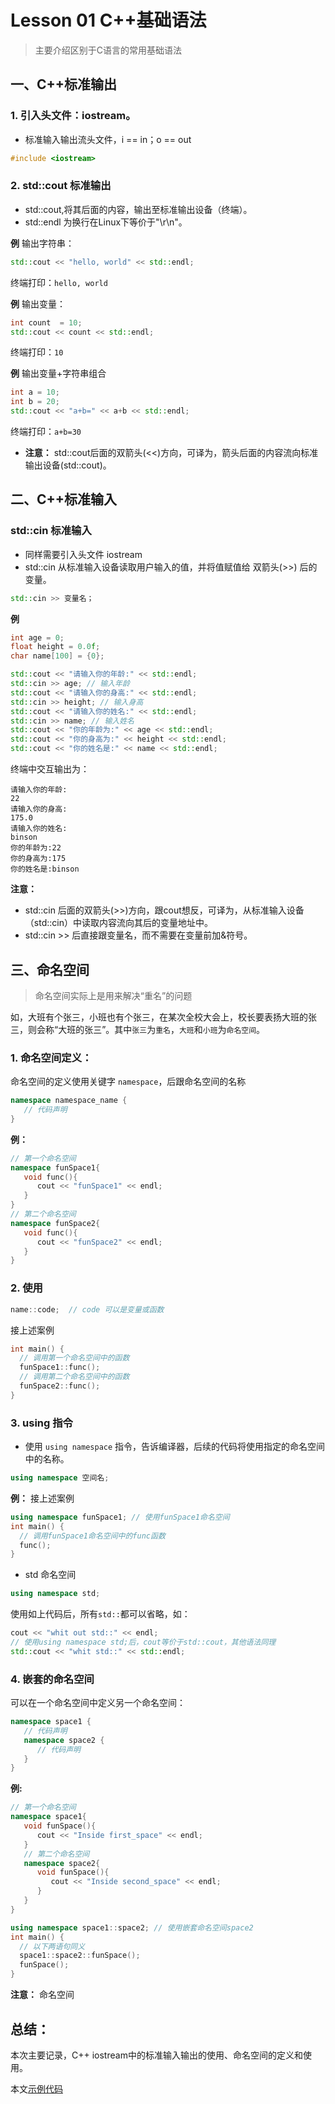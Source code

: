 # Lesson 01 C++基础语法
> 主要介绍区别于C语言的常用基础语法

## 一、C++标准输出
### 1. 引入头文件：iostream。
- 标准输入输出流头文件，i == in；o == out

```cpp
#include <iostream> 
```
### 2. std::cout  标准输出

- std::cout,将其后面的内容，输出至标准输出设备（终端）。
- std::endl 为换行在Linux下等价于"\r\n"。

**例** 输出字符串：

```cpp
std::cout << "hello, world" << std::endl; 
```
终端打印：`hello, world`

**例** 输出变量：

```cpp
int count  = 10;
std::cout << count << std::endl;
```
终端打印：`10`

**例** 输出变量+字符串组合

```cpp
int a = 10;
int b = 20;
std::cout << "a+b=" << a+b << std::endl;
```
终端打印：`a+b=30`

- **注意：** std::cout后面的双箭头(<<)方向，可译为，箭头后面的内容流向标准输出设备(std::cout)。


## 二、C++标准输入
### std::cin 标准输入

- 同样需要引入头文件 iostream
- std::cin 从标准输入设备读取用户输入的值，并将值赋值给 双箭头(>>) 后的变量。

```cpp
std::cin >> 变量名；
```

**例** 

```cpp
int age = 0;
float height = 0.0f;
char name[100] = {0};

std::cout << "请输入你的年龄:" << std::endl;
std::cin >> age; // 输入年龄
std::cout << "请输入你的身高:" << std::endl;
std::cin >> height; // 输入身高
std::cout << "请输入你的姓名:" << std::endl;
std::cin >> name; // 输入姓名
std::cout << "你的年龄为:" << age << std::endl;
std::cout << "你的身高为:" << height << std::endl;
std::cout << "你的姓名是:" << name << std::endl;
```
终端中交互输出为：

```
请输入你的年龄:
22
请输入你的身高:
175.0
请输入你的姓名:
binson
你的年龄为:22
你的身高为:175
你的姓名是:binson
```

**注意：** 

- std::cin 后面的双箭头(>>)方向，跟cout想反，可译为，从标准输入设备（std::cin）中读取内容流向其后的变量地址中。
- std::cin >> 后直接跟变量名，而不需要在变量前加&符号。


## 三、命名空间

> 命名空间实际上是用来解决“重名”的问题

如，大班有个张三，小班也有个张三，在某次全校大会上，校长要表扬大班的张三，则会称“大班的张三”。其中`张三`为`重名`，`大班`和`小班`为`命名空间`。

### 1. 命名空间定义：
命名空间的定义使用关键字 `namespace`，后跟命名空间的名称

```cpp
namespace namespace_name {
   // 代码声明
}
```

**例：** 

```cpp
// 第一个命名空间
namespace funSpace1{
   void func(){
      cout << "funSpace1" << endl;
   }
}
// 第二个命名空间
namespace funSpace2{
   void func(){
      cout << "funSpace2" << endl;
   }
}

```
### 2. 使用
```cpp
name::code;  // code 可以是变量或函数
```
接上述案例

```cpp
int main() {
  // 调用第一个命名空间中的函数
  funSpace1::func();
  // 调用第二个命名空间中的函数
  funSpace2::func(); 
}
```

### 3. using 指令
- 使用 `using namespace` 指令，告诉编译器，后续的代码将使用指定的命名空间中的名称。

```cpp
using namespace 空间名;
```

**例：** 接上述案例

```cpp
using namespace funSpace1; // 使用funSpace1命名空间
int main() {
  // 调用funSpace1命名空间中的func函数
  func();
}
```

- std 命名空间

```cpp
using namespace std;
```
使用如上代码后，所有`std::`都可以省略，如：

```cpp
cout << "whit out std::" << endl;
// 使用using namespace std;后，cout等价于std::cout，其他语法同理
std::cout << "whit std::" << std::endl;
```

### 4. 嵌套的命名空间
可以在一个命名空间中定义另一个命名空间：

```cpp
namespace space1 {
   // 代码声明
   namespace space2 {
      // 代码声明
   }
}
```

**例:**

```cpp
// 第一个命名空间
namespace space1{
   void funSpace(){
      cout << "Inside first_space" << endl;
   }
   // 第二个命名空间
   namespace space2{
      void funSpace(){
         cout << "Inside second_space" << endl;
      }
   }
}

using namespace space1::space2; // 使用嵌套命名空间space2
int main() {
  // 以下两语句同义
  space1::space2::funSpace();
  funSpace();
}
```

**注意：** 命名空间

## 总结：
本次主要记录，C++ iostream中的标准输入输出的使用、命名空间的定义和使用。

本文[示例代码](./code_01.cpp)
